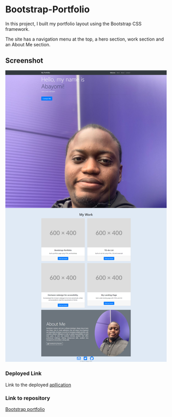 # Bootstrap-Portfolio
In this project, I built my portfolio layout using the Bootstrap CSS framework.

The site has a navigation menu at the top, a hero section, work section and an About Me section.


## Screenshot

![A screen shot of the webpage](./images/screencapture-abayomi2010-github-io-Bootstrap-Portfolio-2022-12-29-13_47_01.png)


### Deployed Link
Link to the deployed [apllication](https://abayomi2010.github.io/Bootstrap-Portfolio/)


### Link to repository
[Bootstrap portfolio](https://github.com/abayomi2010/Bootstrap-Portfolio)